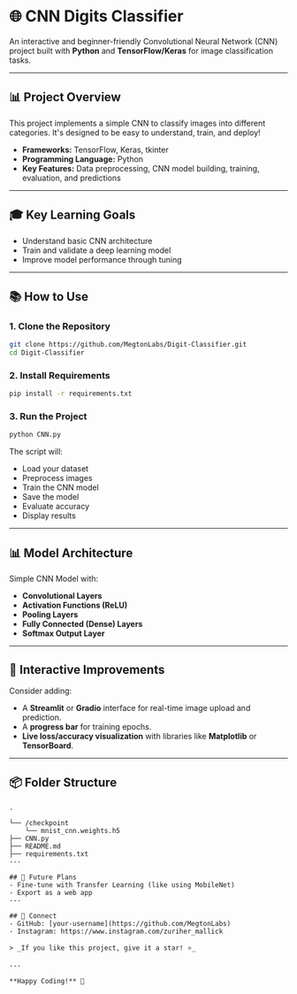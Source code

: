 # 🌐 CNN Digits Classifier

An interactive and beginner-friendly Convolutional Neural Network (CNN) project built with **Python** and **TensorFlow/Keras** for image classification tasks.

---

## 📊 Project Overview
This project implements a simple CNN to classify images into different categories. It's designed to be easy to understand, train, and deploy!

- **Frameworks:** TensorFlow, Keras, tkinter
- **Programming Language:** Python
- **Key Features:** Data preprocessing, CNN model building, training, evaluation, and predictions

---

## 🎓 Key Learning Goals
- Understand basic CNN architecture
- Train and validate a deep learning model
- Improve model performance through tuning

---

## 📚 How to Use

### 1. Clone the Repository
```bash
git clone https://github.com/MegtonLabs/Digit-Classifier.git
cd Digit-Classifier
```

### 2. Install Requirements
```bash
pip install -r requirements.txt
```

### 3. Run the Project
```bash
python CNN.py
```

The script will:
- Load your dataset
- Preprocess images
- Train the CNN model
- Save the model
- Evaluate accuracy
- Display results


---

## 📊 Model Architecture

Simple CNN Model with:
- **Convolutional Layers**
- **Activation Functions (ReLU)**
- **Pooling Layers**
- **Fully Connected (Dense) Layers**
- **Softmax Output Layer**

---

## 🌈 Interactive Improvements

Consider adding:
- A **Streamlit** or **Gradio** interface for real-time image upload and prediction.
- A **progress bar** for training epochs.
- **Live loss/accuracy visualization** with libraries like **Matplotlib** or **TensorBoard**.
---

## 📦 Folder Structure
```
.

└── /checkpoint
    └── mnist_cnn.weights.h5
├── CNN.py
├── README.md
├── requirements.txt
---

## 🚀 Future Plans
- Fine-tune with Transfer Learning (like using MobileNet)
- Export as a web app
---

## 👋 Connect
- GitHub: [your-username](https://github.com/MegtonLabs)
- Instagram: https://www.instagram.com/zuriher_mallick

> _If you like this project, give it a star! ⭐_

---

**Happy Coding!** 💜


